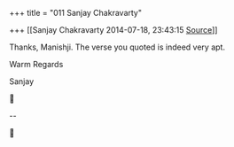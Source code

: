 +++
title = "011 Sanjay Chakravarty"

+++
[[Sanjay Chakravarty	2014-07-18, 23:43:15 [Source](https://groups.google.com/g/samskrita/c/cJMc2kYEBQo)]]



Thanks, Manishji. The verse you quoted is indeed very apt.



Warm Regards

Sanjay



--  



